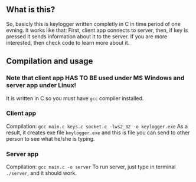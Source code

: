 ## What is this?

So, basicly this is keylogger written completly in C in time period of one evning.
It works like that:
First, client app connects to server, then, if key is pressed it sends information about it to the server.
If you are more interested, then check code to learn more about it.

## Compilation and usage
### Note that client app HAS TO BE used under MS Windows and server app under Linux!

It is written in C so you must have ```gcc``` compiler installed.

### Client app
Compilation: ```gcc main.c keys.c socket.c -lws2_32 -o keylogger.exe```
As a result, it creates exe file ```keylogger.exe``` and this is file you can send to other person to see what he/she is typing.

### Server app
Compilation: ```gcc main.c -o server```
To run server, just type in terminal ```./server```, and it should work.
